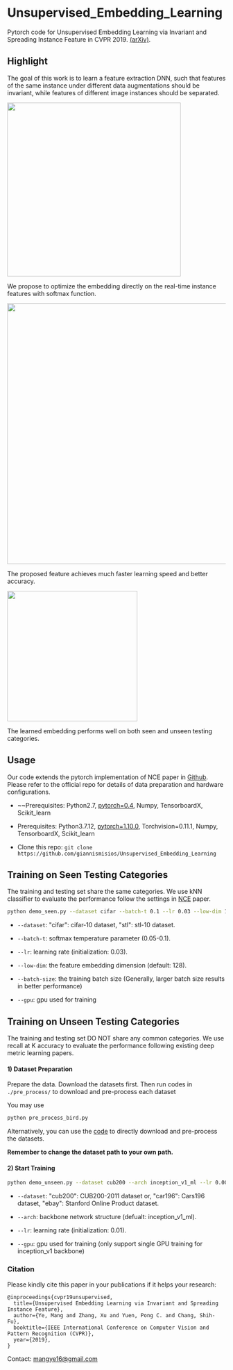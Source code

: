 # Unsupervised_Embedding_Learning

Pytorch code for Unsupervised Embedding Learning via Invariant and Spreading Instance Feature in CVPR 2019. [(arXiv)](https://arxiv.org/abs/1904.03436).

## Highlight

The goal of this work is to learn a feature extraction DNN, such that features of the same instance under different data augmentations should be invariant, while features of different image instances should be separated.

<img src="./fig/Motivation.png" width="400">

We propose to optimize the embedding directly on the real-time instance features with softmax function.

<img src="./fig/Pipeline.png" width="600">

The proposed feature achieves much faster learning speed and better accuracy.

<img src="./fig/Performance.png" width="300">

The learned embedding performs well on both seen and unseen testing categories.

## Usage

Our code extends the pytorch implementation of NCE paper in [Github](https://github.com/zhirongw/lemniscate.pytorch). 
Please refer to the official repo for details of data preparation and hardware configurations.

- ~~Prerequisites: Python2.7, [pytorch=0.4](http://pytorch.org), Numpy, TensorboardX, Scikit_learn
- Prerequisites: Python3.7.12, [pytorch=1.10.0](http://pytorch.org), Torchvision=0.11.1, Numpy, TensorboardX, Scikit_learn

- Clone this repo: `git clone https://github.com/giannismisios/Unsupervised_Embedding_Learning`

## Training on Seen Testing Categories

The training and testing set share the same categories. We use kNN classifier to evaluate the performance follow the settings in [NCE](https://arxiv.org/pdf/1805.01978.pdf) paper.

```bash
python demo_seen.py --dataset cifar --batch-t 0.1 --lr 0.03 --low-dim 128 --batch-size 128 --gpu 0,1,2,3
```

  - `--dataset`: "cifar": cifar-10 dataset, "stl": stl-10 dataset.
  
  - `--batch-t`: softmax temperature parameter (0.05-0.1).
  
  - `--lr`: learning rate (initialization: 0.03).
  
  - `--low-dim`: the feature embedding dimension (default: 128).
  
  - `--batch-size`: the training batch size (Generally, larger batch size results in better performance)
  
  - `--gpu`: gpu used for training 

## Training on Unseen Testing Categories

The training and testing set DO NOT share any common categories. We use recall at K accuracy to evaluate the performance following existing deep metric learning papers.

#### 1) Dataset Preparation

  Prepare the data. Download the datasets first. Then run codes in `./pre_process/` to download and pre-process each dataset

  You may use 
  ```bash
  python pre_process_bird.py
  ```
  Alternatively, you can use the [code](https://github.com/ColumbiaDVMM/Heated_Up_Softmax_Embedding/tree/master/dataset) to directly  download and pre-process the datasets.

  **Remember to change the dataset path to your own path.**

#### 2) Start Training

```bash
python demo_unseen.py --dataset cub200 --arch inception_v1_ml --lr 0.001 --low-dim 128 --batch-size 64 --gpu 0
```

  - `--dataset`: "cub200": CUB200-2011 dataset or, "car196": Cars196 dataset, "ebay": Stanford Online Product dataset.
  
  - `--arch`: backbone network structure (defualt: inception_v1_ml).
  
  - `--lr`: learning rate (initialization: 0.01).
  
  - `--gpu`: gpu used for training (only support single GPU training for inception_v1 backbone)
  
  
### Citation

Please kindly cite this paper in your publications if it helps your research:
```
@inproceedings{cvpr19unsupervised,
  title={Unsupervised Embedding Learning via Invariant and Spreading Instance Feature},
  author={Ye, Mang and Zhang, Xu and Yuen, Pong C. and Chang, Shih-Fu},
  booktitle={IEEE International Conference on Computer Vision and Pattern Recognition (CVPR)},
  year={2019},
}
```

Contact: mangye16@gmail.com
